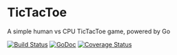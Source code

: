 # TicTacToe
A simple human vs CPU TicTacToe game, powered by Go

[![Build Status](https://travis-ci.org/hectorj/TicTacToe.svg?branch=master)](https://travis-ci.org/hectorj/TicTacToe) [![GoDoc](https://godoc.org/github.com/hectorj/TicTacToe?status.svg)](https://godoc.org/github.com/hectorj/TicTacToe/) [![Coverage Status](https://coveralls.io/repos/hectorj/TicTacToe/badge.svg?branch=master)](https://coveralls.io/r/hectorj/TicTacToe?branch=master)

